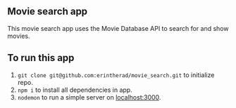 ## Movie search app

This movie search app uses the Movie Database API to search for and show movies.

## To run this app

1. `git clone git@github.com:erintherad/movie_search.git` to initialize repo.
2. `npm i` to install all dependencies in app.
3. `nodemon` to run a simple server on [localhost:3000](localhost:3000).
